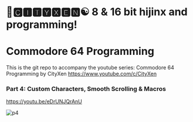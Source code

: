 # 🌆🅲🅸🆃🆈🆇🅴🅽☯️ 8 & 16 bit hijinx and programming!

# Commodore 64 Programming

This is the git repo to accompany the youtube series: Commodore 64 Programming by CityXen https://www.youtube.com/c/CityXen

### Part 4: Custom Characters, Smooth Scrolling & Macros
https://youtu.be/eDrUNJQrAnU

![p4](https://github.com/cityxen/Commodore64_Programming/blob/master/Part%2004%20-%20Custom%20Chars%2C%20Smooth%20Scrolling/images/C64ProgrammingSeries-ep4.jpg)